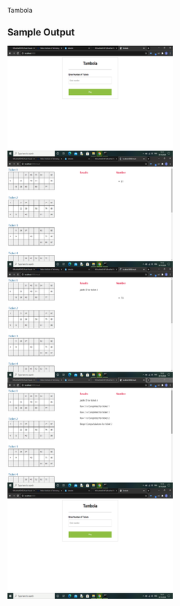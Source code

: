 Tambola

## Sample Output

<img align="left" height="250" width="375" alt="" src="https://github.com/KKhushhalR2405/Aural-Housie/blob/master/output/ss1.png" />


<img align="left" height="250" width="375" alt="" src="https://github.com/KKhushhalR2405/Aural-Housie/blob/master/output/ss2.png" />


<img align="left" height="250" width="375" alt="" src="https://github.com/KKhushhalR2405/Aural-Housie/blob/master/output/ss3.png" />


<img align="left" height="250" width="375" alt="" src="https://github.com/KKhushhalR2405/Aural-Housie/blob/master/output/ss4.png" />


<img align="left" height="250" width="375" alt="" src="https://github.com/KKhushhalR2405/Aural-Housie/blob/master/output/ss1.png" />
